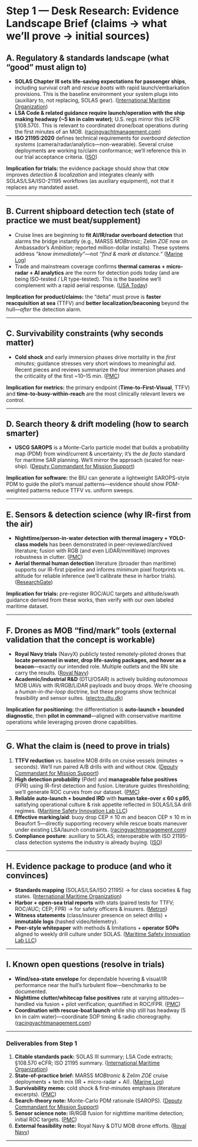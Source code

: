 # Step 1 — Desk Research: Evidence Landscape Brief (claims → what we’ll prove → initial sources) #

## A. Regulatory & standards landscape (what “good” must align to) ##

- **SOLAS Chapter III sets life-saving expectations for passenger ships**, including survival craft and *rescue boats* with rapid launch/embarkation provisions. This is the baseline environment your system plugs into (auxiliary to, not replacing, SOLAS gear). ([International Maritime Organization][1])
- **LSA Code & related guidance require launch/operation with the ship making headway (~5 kn in calm water)**; U.S. regs mirror this (eCFR §108.570). This is relevant to coordinated drone/boat operations during the first minutes of an MOB. ([racingyachtmanagement.com][2])
- **ISO 21195:2020** defines technical requirements for *overboard detection systems* (camera/radar/analytics—non-wearable). Several cruise deployments are working to/claim conformance; we’ll reference this in our trial acceptance criteria. ([ISO][3])

**Implication for trials:** the evidence package should show that `CROW` improves *detection & localization* and integrates cleanly with SOLAS/LSA/ISO-21195 workflows (as auxiliary equipment), not that it replaces any mandated asset.

---

## B. Current shipboard detection tech (state of practice we must beat/supplement) ##

- Cruise lines are beginning to **fit AI/IR/radar overboard detection** that alarms the bridge instantly (e.g., MARSS *MOBtronic*; Zelim *ZOE* now on Ambassador’s *Ambition*; reported million-dollar installs). These systems address *“know immediately”*—not *“find & mark at distance.”* ([Marine Log][4])
- Trade and mainstream coverage confirms **thermal cameras + micro-radar + AI analytics** are the norm for detection pods today (and are being ISO-tested / LR type-tested). This is the baseline we’ll complement with a rapid aerial response. ([USA Today][5])

**Implication for product/claims:** the “delta” must prove is **faster reacquisition at sea** (TTFV) and **better localization/beaconing** beyond the hull—*after* the detection alarm.

---

## C. Survivability constraints (why seconds matter) ##

- **Cold shock** and early immersion phases drive mortality in the *first minutes*; guidance stresses very short windows to meaningful aid. Recent pieces and reviews summarize the four immersion phases and the criticality of the first ~10–15 min. ([PMC][6])

**Implication for metrics:** the primary endpoint (**Time-to-First-Visual**, TTFV) and **time-to-buoy-within-reach** are the most clinically relevant levers we control.

---

## D. Search theory & drift modeling (how to search smarter) ##

- **USCG SAROPS** is a Monte-Carlo particle model that builds a probability map (PDM) from wind/current & uncertainty; it’s the *de facto* standard for maritime SAR planning. We’ll mirror the approach (scaled for near-ship). ([Deputy Commandant for Mission Support][7])

**Implication for software:** the BIU can generate a lightweight SAROPS-style PDM to guide the pilot’s manual patterns—evidence should show PDM-weighted patterns reduce TTFV vs. uniform sweeps.

---

## E. Sensors & detection science (why IR-first from the air) ##

- **Nighttime/person-in-water detection with thermal imagery + YOLO-class models** has been demonstrated in peer-reviewed/archived literature; fusion with RGB (and even LiDAR/mmWave) improves robustness in clutter. ([PMC][8])
- **Aerial thermal human detection** literature (broader than maritime) supports our IR-first pipeline and informs minimum pixel footprints vs. altitude for reliable inference (we’ll calibrate these in harbor trials). ([ResearchGate][9])

**Implication for trials:** pre-register ROC/AUC targets and altitude/swath guidance derived from these works, then verify with our own labeled maritime dataset.

---

## F. Drones as MOB “find/mark” tools (external validation that the concept is workable) ##

- **Royal Navy trials** (NavyX) publicly tested remotely-piloted drones that **locate personnel in water, drop life-saving packages, and hover as a beacon**—exactly our intended role. Multiple outlets and the RN site carry the results. ([Royal Navy][10])
- **Academic/industrial R&D** (DTU/OSAR) is actively building *autonomous* MOB UAVs with IR/RGB/LiDAR payloads and buoy drops. We’re choosing a *human-in-the-loop* doctrine, but these programs show technical feasibility and sensor suites. ([electro.dtu.dk][11])

**Implication for positioning:** the differentiation is **auto-launch + bounded diagnostic**, then **pilot in command**—aligned with conservative maritime operations while leveraging proven drone capabilities.

---

## G. What the claim is (need to prove in trials) ##

1. **TTFV reduction** vs. baseline MOB drills on cruise vessels (minutes → seconds). We’ll run paired A/B drills with and without `CROW`. ([Deputy Commandant for Mission Support][7])
2. **High detection probability** (Pdet) and **manageable false positives** (FPR) using IR-first detection and fusion. Literature guides thresholding; we’ll generate ROC curves from our dataset. ([PMC][8])
3. **Reliable auto-launch + bounded IRD** with **human take-over ≤ 60 s p95**, satisfying operational culture & risk appetite reflected in SOLAS/LSA drill regimes. ([Maritime Safety Innovation Lab LLC][12])
4. **Effective marking/aid**: buoy drop CEP ≤ 10 m and beacon CEP ≤ 10 m in Beaufort 5—directly supporting recovery while rescue boats maneuver under existing LSA/launch constraints. ([racingyachtmanagement.com][2])
5. **Compliance posture**: auxiliary to SOLAS; interoperable with ISO 21195-class detection systems the industry is already buying. ([ISO][3])

---

## H. Evidence package to produce (and who it convinces) ##

- **Standards mapping** (SOLAS/LSA/ISO 21195) → for class societies & flag states. ([International Maritime Organization][1])
- **Harbor + open-sea trial reports** with stats (paired tests for TTFV; ROC/AUC; CEP; FPR) → for safety officers & insurers. ([Metron][13])
- **Witness statements** (class/insurer presence on select drills) + **immutable logs** (hashed video/telemetry).
- **Peer-style whitepaper** with methods & limitations + **operator SOPs** aligned to weekly drill culture under SOLAS. ([Maritime Safety Innovation Lab LLC][12])

---

## I. Known open questions (resolve in trials) ##

- **Wind/sea-state envelope** for dependable hovering & visual/IR performance near the hull’s turbulent flow—benchmarks to be documented.
- **Nighttime clutter/whitecap false positives** rate at varying altitudes—handled via fusion + pilot verification; quantified in ROC/FPR. ([PMC][8])
- **Coordination with rescue-boat launch** while ship still has headway (5 kn in calm water)—coordinate SOP timing & radio choreography. ([racingyachtmanagement.com][2])

---

### Deliverables from Step 1 ###

1. **Citable standards pack:** SOLAS III summary; LSA Code extracts; §108.570 eCFR; ISO 21195 summary. ([International Maritime Organization][1])
2. **State-of-practice brief:** MARSS *MOBtronic* & Zelim *ZOE* cruise deployments + tech mix (IR + micro-radar + AI). ([Marine Log][4])
3. **Survivability memo:** cold shock & first-minutes emphasis (literature excerpts). ([PMC][6])
4. **Search-theory note:** Monte-Carlo PDM rationale (SAROPS). ([Deputy Commandant for Mission Support][7])
5. **Sensor science note:** IR/RGB fusion for nighttime maritime detection; initial ROC targets. ([PMC][8])
6. **External feasibility note:** Royal Navy & DTU MOB drone efforts. ([Royal Navy][10])

---

[1]: https://www.imo.org/en/OurWork/Safety/Pages/SummaryOfSOLASchapter-3-default.aspx "Summary of SOLAS chapter III"
[2]: https://www.racingyachtmanagement.com/misc/lsa_code.pdf "LSA CODE"
[3]: https://www.iso.org/standard/76051.html "ISO 21195:2020 - Ships and marine technology"
[4]: https://www.marinelog.com/news/new-cruise-ship-will-have-1-million-mobtronic-man-overboard-detection-system/ "New cruise ship will have $1 million MOBtronic man- ..."
[5]: https://www.usatoday.com/story/travel/cruises/2023/02/22/cruise-ship-overboard-detection-system/11172790002/ "Cruise ship overboard detection systems: What are they?"
[6]: https://pmc.ncbi.nlm.nih.gov/articles/PMC6706340/ "Lost at sea: the medicine, physiology and psychology of ..."
[7]: https://www.uscg.mil/Our-Organization/Assistant-Commandant-for-Acquisitions-CG-9/International-Acquisition/SAROPS/ "Search and Rescue Optimal Planning System"
[8]: https://pmc.ncbi.nlm.nih.gov/articles/PMC11175020/ "Personnel Detection in Dark Aquatic Environments Based ..."
[9]: https://www.researchgate.net/publication/352097911_Human_detection_in_Aerial_Thermal_imaging_using_a_Fully_Convolutional_Regression_Network "Human detection in Aerial Thermal imaging using a Fully ..."
[10]: https://www.royalnavy.mod.uk/news/2021/july/02/210702-drone-trials-mob "Navy tests drones in man overboard trials"
[11]: https://electro.dtu.dk/newsarchive/2024/06/man-overboard-autonomous-drones-will-save-lives-at-sea "Man overboard: Autonomous drones will save lives at sea"
[12]: https://maritimesafetyinnovationlab.org/wp-content/uploads/2018/06/he01195.pdf "SOLAS onboard drill requirements"
[13]: https://www.metsci.com/wp-content/uploads/2019/08/Search-and-Rescue-Optimal-Planning-System.pdf "Search and Rescue Optimal Planning System"
